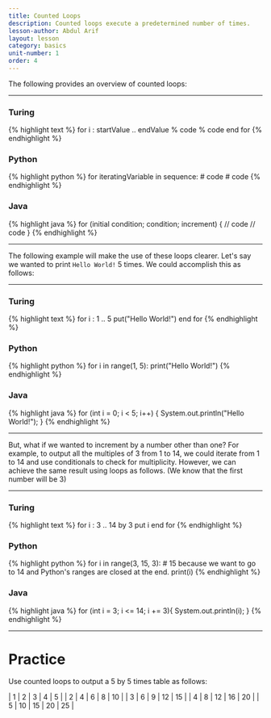 ```yaml
---
title: Counted Loops
description: Counted loops execute a predetermined number of times.
lesson-author: Abdul Arif
layout: lesson
category: basics
unit-number: 1
order: 4
---
```


The following provides an overview of counted loops:

---

### Turing
{% highlight text %}
for i : startValue .. endValue
	% code
	% code
end for
{% endhighlight %}

### Python
{% highlight python %}
for iteratingVariable in sequence:
	# code
	# code
{% endhighlight %}

### Java
{% highlight java %}
for (initial condition; condition; increment) {
	// code
	// code
}
{% endhighlight %}

---

The following example will make the use of these loops clearer. Let's say we wanted to print ``Hello World!`` 5 times. We could accomplish this as follows:

---

### Turing
{% highlight text %}
for i : 1 .. 5
	put("Hello World!")
end for
{% endhighlight %}

### Python
{% highlight python %}
for i in range(1, 5):
	print("Hello World!")
{% endhighlight %}

### Java
{% highlight java %}
for (int i = 0; i < 5; i++) {
	System.out.println("Hello World!");
}
{% endhighlight %}

---

But, what if we wanted to increment by a number other than one? For example, to output all the multiples of 3 from 1 to 14, we could iterate from 1 to 14 and use conditionals to check for multiplicity. However, we can achieve the same result using loops as follows. (We know that the first number will be 3)

---

### Turing
{% highlight text %}
for i : 3 .. 14 by 3
	put i
end for
{% endhighlight %}

### Python
{% highlight python %}
for i in range(3, 15, 3): # 15 because we want to go to 14 and Python's ranges are closed at the end.
	print(i)
{% endhighlight %}

### Java
{% highlight java %}
for (int i = 3; i <= 14; i += 3){
	System.out.println(i);
}
{% endhighlight %}

---

# Practice
Use counted loops to output a 5 by 5 times table as follows:

| 1 | 2 | 3 | 4 | 5 |
| 2 | 4 | 6 | 8 | 10 |
| 3 | 6 | 9 | 12 | 15 |
| 4 | 8 | 12 | 16 | 20 |
| 5 | 10 | 15 | 20 | 25 |
